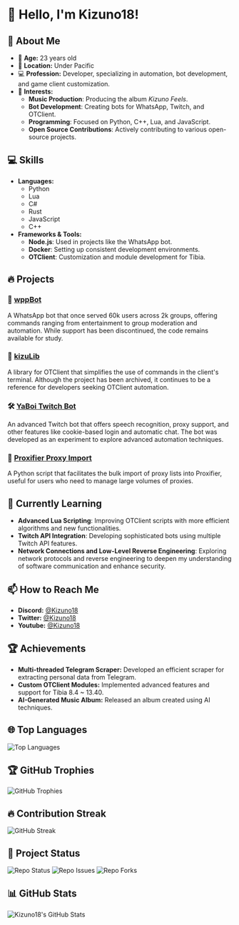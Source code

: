 # 👋 Hello, I'm Kizuno18!

## 🚀 About Me

- 🎂 **Age:** 23 years old
- 📍 **Location:** Under Pacific
- 💻 **Profession:** Developer, specializing in automation, bot development, and game client customization.
- 🎨 **Interests:**  
  - **Music Production**: Producing the album *Kizuno Feels*.
  - **Bot Development**: Creating bots for WhatsApp, Twitch, and OTClient.
  - **Programming**: Focused on Python, C++, Lua, and JavaScript.
  - **Open Source Contributions**: Actively contributing to various open-source projects.

## 💻 Skills
- **Languages:**
  - Python
  - Lua
  - C#
  - Rust
  - JavaScript
  - C++
- **Frameworks & Tools:**
  - **Node.js**: Used in projects like the WhatsApp bot.
  - **Docker**: Setting up consistent development environments.
  - **OTClient**: Customization and module development for Tibia.

## 🔥 Projects

### 🤖 **[wppBot](https://github.com/Kizuno18/wppBot)**
A WhatsApp bot that once served 60k users across 2k groups, offering commands ranging from entertainment to group moderation and automation. While support has been discontinued, the code remains available for study.

### 🔧 **[kizuLib](https://github.com/Kizuno18/kizuLib)**
A library for OTClient that simplifies the use of commands in the client's terminal. Although the project has been archived, it continues to be a reference for developers seeking OTClient automation.

### 🛠️ **[YaBoi Twitch Bot](https://github.com/Kizuno18/ttv-bot-YaBoi-v1)**
An advanced Twitch bot that offers speech recognition, proxy support, and other features like cookie-based login and automatic chat. The bot was developed as an experiment to explore advanced automation techniques.

### 📂 **[Proxifier Proxy Import](https://github.com/Kizuno18/proxifierProxyImport)**
A Python script that facilitates the bulk import of proxy lists into Proxifier, useful for users who need to manage large volumes of proxies.

## 🌱 Currently Learning
- **Advanced Lua Scripting**: Improving OTClient scripts with more efficient algorithms and new functionalities.
- **Twitch API Integration**: Developing sophisticated bots using multiple Twitch API features.
- **Network Connections and Low-Level Reverse Engineering**: Exploring network protocols and reverse engineering to deepen my understanding of software communication and enhance security.

## 📫 How to Reach Me
- **Discord:** [@Kizuno18](https://discordapp.com/users/1018287760131498107)
- **Twitter:** [@Kizuno18](https://twitter.com/Kizuno18)
- **Youtube:** [@Kizuno18](https://youtube.com/c/@Kizuno18)

## 🏆 Achievements
- **Multi-threaded Telegram Scraper:** Developed an efficient scraper for extracting personal data from Telegram.
- **Custom OTClient Modules:** Implemented advanced features and support for Tibia 8.4 ~ 13.40.
- **AI-Generated Music Album:** Released an album created using AI techniques.

## 🌐 Top Languages

![Top Languages](https://github-readme-stats.vercel.app/api/top-langs/?username=Kizuno18&layout=compact&theme=radical)

## 🏆 GitHub Trophies

![GitHub Trophies](https://github-profile-trophy.vercel.app/?username=Kizuno18&theme=radical)

## 🔥 Contribution Streak

![GitHub Streak](https://github-readme-streak-stats.herokuapp.com/?user=Kizuno18&theme=radical)

## 🚀 Project Status

![Repo Status](https://img.shields.io/github/stars/Kizuno18/wppBot?style=social)
![Repo Issues](https://img.shields.io/github/issues/Kizuno18/wppBot)
![Repo Forks](https://img.shields.io/github/forks/Kizuno18/wppBot?style=social)


## 📊 GitHub Stats

![Kizuno18's GitHub Stats](https://github-readme-stats.vercel.app/api?username=Kizuno18&show_icons=true&theme=radical)
